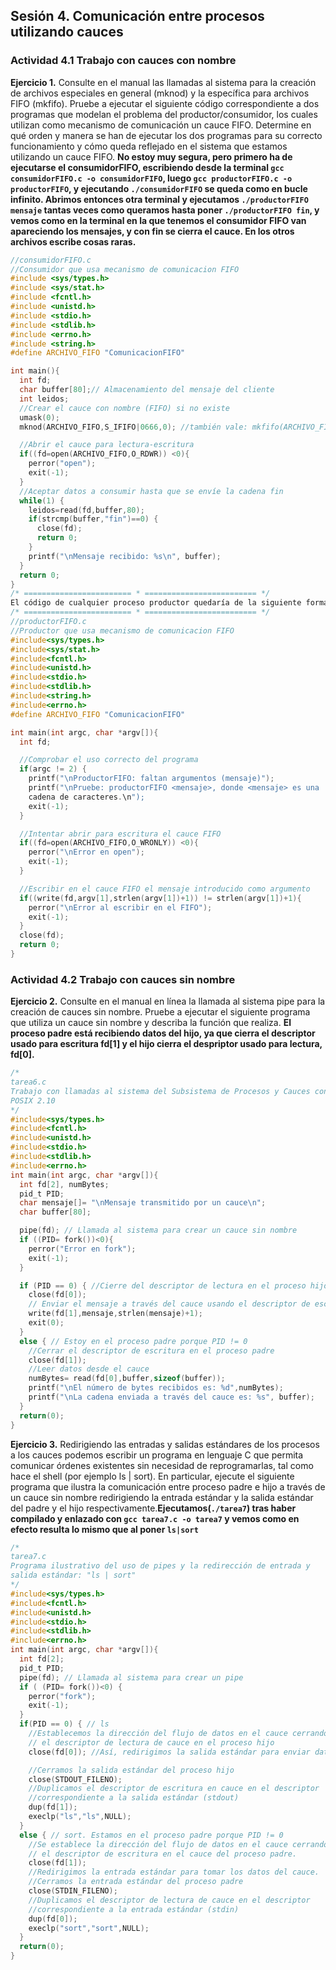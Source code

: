 ## Sesión 4. Comunicación entre procesos utilizando cauces
### Actividad 4.1 Trabajo con cauces con nombre
**Ejercicio 1.** Consulte en el manual las llamadas al sistema para la creación de archivos especiales en general (mknod) y la específica para archivos FIFO (mkfifo). Pruebe a ejecutar el siguiente código correspondiente a dos programas que modelan el problema del productor/consumidor, los cuales utilizan como mecanismo de comunicación un cauce FIFO.
Determine en qué orden y manera se han de ejecutar los dos programas para su correcto funcionamiento y cómo queda reflejado en el sistema que estamos utilizando un cauce FIFO. **No estoy muy segura, pero primero ha de ejecutarse el consumidorFIFO, escribiendo desde la terminal `gcc consumidorFIFO.c -o consumidorFIFO`, luego `gcc productorFIFO.c -o productorFIFO`, y ejecutando `./consumidorFIFO` se queda como en bucle infinito. Abrimos entonces otra terminal y ejecutamos `./productorFIFO mensaje` tantas veces como queramos hasta poner `./productorFIFO fin`, y vemos como en la terminal en la que tenemos el consumidor FIFO van apareciendo los mensajes, y con fin se cierra el cauce. En los otros archivos escribe cosas raras.**
~~~c
//consumidorFIFO.c
//Consumidor que usa mecanismo de comunicacion FIFO
#include <sys/types.h>
#include <sys/stat.h>
#include <fcntl.h>
#include <unistd.h>
#include <stdio.h>
#include <stdlib.h>
#include <errno.h>
#include <string.h>
#define ARCHIVO_FIFO "ComunicacionFIFO"

int main(){
  int fd;
  char buffer[80];// Almacenamiento del mensaje del cliente
  int leidos;
  //Crear el cauce con nombre (FIFO) si no existe
  umask(0);
  mknod(ARCHIVO_FIFO,S_IFIFO|0666,0); //también vale: mkfifo(ARCHIVO_FIFO,0666);

  //Abrir el cauce para lectura-escritura
  if((fd=open(ARCHIVO_FIFO,O_RDWR)) <0){
    perror("open");
    exit(-1);
  }
  //Aceptar datos a consumir hasta que se envíe la cadena fin
  while(1) {
    leidos=read(fd,buffer,80);
    if(strcmp(buffer,"fin")==0) {
      close(fd);
      return 0;
    }
    printf("\nMensaje recibido: %s\n", buffer);
  }
  return 0;
}
/* ======================== * ========================= */
El código de cualquier proceso productor quedaría de la siguiente forma:
/* ======================== * ========================= */
//productorFIFO.c
//Productor que usa mecanismo de comunicacion FIFO
#include<sys/types.h>
#include<sys/stat.h>
#include<fcntl.h>
#include<unistd.h>
#include<stdio.h>
#include<stdlib.h>
#include<string.h>
#include<errno.h>
#define ARCHIVO_FIFO "ComunicacionFIFO"

int main(int argc, char *argv[]){
  int fd;

  //Comprobar el uso correcto del programa
  if(argc != 2) {
    printf("\nProductorFIFO: faltan argumentos (mensaje)");
    printf("\nPruebe: productorFIFO <mensaje>, donde <mensaje> es una
    cadena de caracteres.\n");
    exit(-1);
  }

  //Intentar abrir para escritura el cauce FIFO
  if((fd=open(ARCHIVO_FIFO,O_WRONLY)) <0){
    perror("\nError en open");
    exit(-1);
  }

  //Escribir en el cauce FIFO el mensaje introducido como argumento
  if((write(fd,argv[1],strlen(argv[1])+1)) != strlen(argv[1])+1){
    perror("\nError al escribir en el FIFO");
    exit(-1);
  }
  close(fd);
  return 0;
}
~~~
### Actividad 4.2 Trabajo con cauces sin nombre
**Ejercicio 2.** Consulte en el manual en línea la llamada al sistema pipe para la creación de cauces sin nombre. Pruebe a ejecutar el siguiente programa que utiliza un cauce sin nombre y describa la función que realiza. **El proceso padre está recibiendo datos del hijo, ya que cierra el descriptor usado para escritura fd[1] y el hijo cierra el despriptor usado para lectura, fd[0].**
~~~c
/*
tarea6.c
Trabajo con llamadas al sistema del Subsistema de Procesos y Cauces conforme a
POSIX 2.10
*/
#include<sys/types.h>
#include<fcntl.h>
#include<unistd.h>
#include<stdio.h>
#include<stdlib.h>
#include<errno.h>
int main(int argc, char *argv[]){    
  int fd[2], numBytes;
  pid_t PID;
  char mensaje[]= "\nMensaje transmitido por un cauce\n";
  char buffer[80];

  pipe(fd); // Llamada al sistema para crear un cauce sin nombre
  if ((PID= fork())<0){
    perror("Error en fork");
    exit(-1);
  }

  if (PID == 0) { //Cierre del descriptor de lectura en el proceso hijo
    close(fd[0]);
    // Enviar el mensaje a través del cauce usando el descriptor de escritura
    write(fd[1],mensaje,strlen(mensaje)+1);
    exit(0);
  }
  else { // Estoy en el proceso padre porque PID != 0
    //Cerrar el descriptor de escritura en el proceso padre
    close(fd[1]);
    //Leer datos desde el cauce
    numBytes= read(fd[0],buffer,sizeof(buffer));
    printf("\nEl número de bytes recibidos es: %d",numBytes);
    printf("\nLa cadena enviada a través del cauce es: %s", buffer);
  }
  return(0);
}
~~~
**Ejercicio 3.** Redirigiendo las entradas y salidas estándares de los procesos a los cauces podemos escribir un programa en lenguaje C que permita comunicar órdenes existentes sin necesidad de reprogramarlas, tal como hace el shell (por ejemplo ls | sort). En particular, ejecute el siguiente programa que ilustra la comunicación entre proceso padre e hijo a través de un cauce sin nombre redirigiendo la entrada estándar y la salida estándar del padre y el hijo respectivamente.**Ejecutamos(`./tarea7`) tras haber compilado y enlazado con `gcc tarea7.c -o tarea7` y vemos como en efecto resulta lo mismo que al poner `ls|sort`**
~~~c
/*
tarea7.c
Programa ilustrativo del uso de pipes y la redirección de entrada y
salida estándar: "ls | sort"
*/
#include<sys/types.h>
#include<fcntl.h>
#include<unistd.h>
#include<stdio.h>
#include<stdlib.h>
#include<errno.h>
int main(int argc, char *argv[]){
  int fd[2];
  pid_t PID;
  pipe(fd); // Llamada al sistema para crear un pipe
  if ( (PID= fork())<0) {
    perror("fork");
    exit(-1);
  }
  if(PID == 0) { // ls
    //Establecemos la dirección del flujo de datos en el cauce cerrando
    // el descriptor de lectura de cauce en el proceso hijo
    close(fd[0]); //Así, redirigimos la salida estándar para enviar datos al cauce

    //Cerramos la salida estándar del proceso hijo
    close(STDOUT_FILENO);
    //Duplicamos el descriptor de escritura en cauce en el descriptor
    //correspondiente a la salida estándar (stdout)
    dup(fd[1]);
    execlp("ls","ls",NULL);
  }
  else { // sort. Estamos en el proceso padre porque PID != 0
    //Se establece la dirección del flujo de datos en el cauce cerrando
    // el descriptor de escritura en el cauce del proceso padre.
    close(fd[1]);
    //Redirigimos la entrada estándar para tomar los datos del cauce.
    //Cerramos la entrada estándar del proceso padre
    close(STDIN_FILENO);
    //Duplicamos el descriptor de lectura de cauce en el descriptor
    //correspondiente a la entrada estándar (stdin)
    dup(fd[0]);
    execlp("sort","sort",NULL);
  }
  return(0);
}

